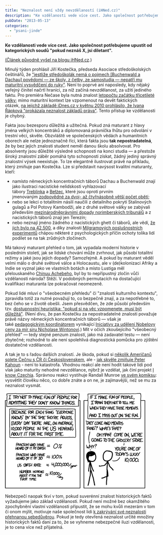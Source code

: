 ```yaml
---
title: "Neznalost není vždy nevzdělaností (iHNed.cz)"
description: "Ke vzdělanosti vede více cest. Jako společnost potřebujeme upustit od kategorických soudů 'pokud neznáš X, jsi diletant'."
pubDate: "2013-05-13"
categories:
  - "psani-jinde"
---
```


**Ke vzdělanosti vede více cest. Jako společnost potřebujeme upustit od kategorických soudů "pokud neznáš X, jsi diletant".**

[(Článek původně vyšel na blogu iHNed.cz](http://podhajsky.blog.ihned.cz/c1-59866220-neznalost-neni-vzdy-nevzdelanosti).)

<!--more-->

Minulý týden prohlásil Jiří Kostečka, předseda Asociace středoškolských češtinářů, že ["jestliže středoškolák nemá o pojmech \[Buchenwald a Dachau\] povědomí — ze školy, z četby, ze samostudia — nepatří mu maturitní vysvědčení do ruky"](http://zpravy.ihned.cz/c1-59850430-cestinar-statni-maturity-jsou-v-poradku). Není to poprvé ani naposledy, kdy nějaký veřejný činitel načrtl hranici, za níž začíná nevzdělanost, za užití jediného faktu. Pro premiéra Nečase byla nutná znalost [letopočtu začátku třicetileté války](http://www.google.com/url?q=http%3A%2F%2Fbajgar.blog.ihned.cz%2Fc1-57730520-nejsem-rasista-ale-ty-doplnte-mensinu-dle-sveho-vyberu-fakt-nemam-rad&sa=D&sntz=1&usg=AFQjCNHvIgdzQGZEsOVkh2kGimmUDxVp7w); mimo maturitní kontext lze vzpomenout na devět faktických otázek, [na jejichž základě iDnes.cz v květnu 2010 prohlásilo, že Ivana Řápková "prokázala neznalost základů práva"](http://zpravy.idnes.cz/video-primatorka-rapkova-propadla-v-pravnickem-kvizu-idnes-cz-pbl-/domaci.aspx?c=A100510_175726_domaci_taj). Tento přístup ke vzdělanosti je chybný.

Fakta jsou bezesporu důležitá a užitečná. Pokud zná maturant z hlavy jména velkých koncentráků a diplomovaná právnička lhůtu pro odvolání v trestní věci, skvěle. Obzvláště ve společenských vědách a humanitních oborech ale nelze jednoznačně říci, která fakta jsou **tak nepostradatelná**, že by bez jejich znalosti student neměl danou školu absolvovat. Pro absolventy jsou důležité výsledné schopnosti na konci studia — a přestože široký znalostní záběr pomáhá tyto schopnosti získat, žádný jediný správný znalostní výsek neexistuje. To lze elegantně ilustrovat právě na příkladu, který zmiňuje pan Kostečka. Lze si představit navýsost kvalitní maturanty, kteří:

- namísto německých koncentračních táborů Dachau a Buchenwald znají jako ilustraci nacistické nelidskosti vyhlazovací tábory [Treblinka](http://en.wikipedia.org/wiki/Treblinka_extermination_camp) a [Bełżec](http://en.wikipedia.org/wiki/Belzec_extermination_camp), které jsou oproti prvním jmenovaným [zodpovědné za dvoj- až čtyřnásobně větší počet obětí](http://en.wikipedia.org/wiki/List_of_Nazi_concentration_camps);
- nebo se lekci o totalitním násilí naučili z detailního pokrytí Stalinových gulagů a Pol Potovy Kambodži, ale z druhé světové války se zabývali především [mezinárodněprávními dopady norimberských tribunálů](http://www.roberthjackson.org/the-man/speeches-articles/speeches/speeches-related-to-robert-h-jackson/the-influence-of-the-nuremberg-trial-on-international-criminal-law/) a z nacistických táborů znají jen Terezín;
- nebo neznají jméno žádného z nacistických ghett či táborů, ale vědí, [že jich bylo na 42.500](http://www.nytimes.com/2013/03/03/sunday-review/the-holocaust-just-got-more-shocking.html?pagewanted=all&_r=0), a díky znalosti [Milgramových poslušnostních experimentů](http://en.wikipedia.org/wiki/Milgram_experiment) chápou některé z psychologických příčin ochoty tolika lidí podílet se na tak zrůdných zločinech.

Má takový maturant přehled o tom, jak vypadala moderní historie v posledním století, jak se lidské chování může zvrhnout, jak působí totalitní režimy a jaké jsou jejich dopady? Samozřejmě. A pokud by maturant věděl velmi málo o druhé světové válce a Holocaustu, ale v (de)kolonizaci Afriky a Indie se vyznal jako ve vlastních botách a místo Lustiga měl přelouskaného [Chinuu Achebeho](http://art.ihned.cz/c1-59564670-nekrolog-chinua-achebe-osvobodil-africkou-literaturu-od-kolonialistu), byl by to nepřípustný zločin vůči vzdělanosti národa? Stěží. V podobných permutacích na dostačující kvalifikaci maturanta lze pokračovat neomezeně.

Pokud lidé mluví o "všeobecném přehledu" či "znalosti kulturního kontextu", zpravidla totiž za nutné považují to, co bezpečně znají, a za nepotřebné to, bez čeho se v životě obešli. Jsem přesvědčen, že zde působí především tzv. [dostupnostní heuristika: "pokud si na věc vzpomenete, musí být důležitá"](http://en.wikipedia.org/wiki/Availability_heuristic). (Není divu, že pan Kostečku za nepostradatelné znalosti považuje právě názvy německých koncentračních táborů — však je také [pedagogickým koordinátorem](http://www.nicholaswinton.eu/cs/kontakty) vynikající [Iniciativy za udělení Nobelovy ceny za mír siru Nicholase Wintonovi](http://www.nicholaswinton.eu/).) Mít v očích zkoušejícího "všeobecný přehled" — tedy stejné penzum znalostí, jako má zadavatel testu — není zbytečné; rozhodně to ale není spolehlivá diagnostická pomůcka pro zjištění dostatečné vzdělanosti.

A tak je to s řadou dalších znalostí. Je škoda, pokud si [několik Američanů splete Čečnu s ČR či Československem](http://publicshaming.tumblr.com/post/48547675807/the-definitive-people-who-thought-chechnya-was-the), ale - [jak skvěle zmiňuje Peter Kahoun](http://kahi.cz/blog/o-zemepisu-a-hledani-vinika) - není to katastrofa. Vhodnou reakcí ale není hodit takové lidi pod vlak jako maturity nehodné nevzdělance, nýbrž je vzdělat, jak činí projekt [I know Czechia](http://www.iknowczechia.com/). Správnou reakci vystihuje Randall Munroe [ve svém komiksu](http://xkcd.com/1053/): vysvětlit člověku něco, co dobře znáte a on ne, je zajímavější, než se mu za neznalost vysmát.

![](images/ten_thousand.png)

Nebezpečí naopak tkví v tom, pokud suverénní znalost historických faktů vyžadujeme jako základ vzdělanosti. Pokud není možné bez okamžitého zpochybnění vlastní vzdělanosti připustit, že se mohu kvůli mezerám v tom či onom mýlit, motivuje naše společnost lidi [k zakrývání své neznalosti přehnanou sebedůvěrou](http://www.national-geographic.cz/detail/proc-si-hloupi-lide-mysli-ze-jsou-nejchytrejsi-vlastni-neobjektivita-je-potvrzena-vedci-39473/). Pokud je tedy otevřená neznalost určité množiny historických faktů daní za to, že se vyhneme nebezpečné iluzi vzdělanosti, je to cena více než přijatelná.
